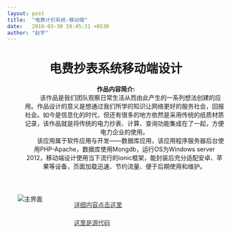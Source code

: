 ```yaml
---
layout: post
title:  "电费计价系统-移动端"
date:   2016-03-30 19:45:31 +0530
author: "赵宇"
---
```

<style type="text/css">
	header,section,footer{
		display: block;
	}
	header h1{
		text-align: center;
		font-weight: bold;
	}
	header dl dd{
		text-indent: 2em;

	}
	header dt{
		font-weight: bold;
	}
	
	a[href$="doc"]{
		background: url("{{site.url}}/assets/a.png") left 0 no-repeat;
	}
	a[href*="rainzhao/electric"]{
		background: url("{{site.url}}/assets/a.png") left -24px no-repeat;
	}
	.demo{
		overflow: hidden;
	}
	.demo{padding:1px 0 0;zoom:1;}
	.demo ul{margin:-11px 0 0;}
	.demo li{display:inline;float:left;width:100%;margin:10px 0 0;}
	.demo .text{float:right;width:100%;height:95px;overflow:hidden;margin-left:-110px;}
	.demo  p{margin-left:110px;overflow:hidden;line-height:28px;margin-top: 10px;}
	.demo a{margin-top: 10px;padding-left: 21px;}
	.demo a,.m-list3 a:hover{color:#333;}
	.demo .u-img{float:left;width:100px;}
</style>
<header>
	<h1>电费抄表系统移动端设计</h1>
	<dl>
		<dt>作品内容简介:</dt>
		<dd>该作品是我们团队观察日常生活从而由此产生的一系列想法创建的应用。作品设计的意义是想通过我们所学的知识让网络更好的服务社会，回报社会。如今是信息化的时代，但还有很多的地方依然是采用传统的纸质材质记录，该作品就是将传统的电力抄表、计算、查询功能集成在了一起，方便电力企业的使用。
		</dd>
		<dd>
		该应用属于软件应用与开发——数据库应用，该应用程序服务器后台使用PHP-Apache，数据库使用Mongdb，运行OS为Windows server 2012，移动端设计使用当下流行的ionic框架，能封装后充分适配安卓、苹果等设备，页面加载迅速、节约流量、便于后期使用和维护。</dd>
	</dl>

</header>
<section>
	<div class="demo">
		<ul>
			<li>
				<div class="u-img"><img src="{{ site.url }}/assets/copy.png" alt="主界面"></a></div>
            	<div class="txt">
		            <p><a href="{{ site.url }}/assets/electric.doc">详细内容点击这里</a></p>
		            <p><a href="https://github.com/rainzhao/electric" target="_blank">这里是源代码</a></p>
           		</div>
			</li>
		</ul>
	</div>
</section>
<footer>
	
</footer>